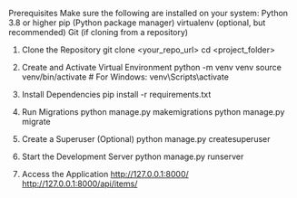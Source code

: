 Prerequisites
Make sure the following are installed on your system:
Python 3.8 or higher
pip (Python package manager)
virtualenv (optional, but recommended)
Git (if cloning from a repository)


1. Clone the Repository
git clone <your_repo_url>
cd <project_folder>


2. Create and Activate Virtual Environment
python -m venv venv
source venv/bin/activate     # For Windows: venv\Scripts\activate


3. Install Dependencies
pip install -r requirements.txt


4. Run Migrations
python manage.py makemigrations
python manage.py migrate


5. Create a Superuser (Optional)
python manage.py createsuperuser


6. Start the Development Server
python manage.py runserver

7. Access the Application
http://127.0.0.1:8000/
http://127.0.0.1:8000/api/items/
